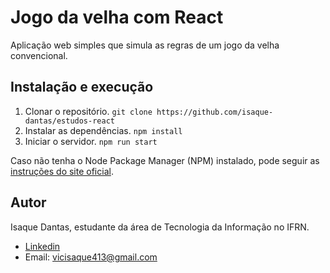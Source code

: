 # Jogo da velha com React

Aplicação web simples que simula as regras de um jogo da velha convencional.

## Instalação e execução

1. Clonar o repositório. `git clone https://github.com/isaque-dantas/estudos-react`
2. Instalar as dependências. `npm install`
3. Iniciar o servidor. `npm run start`

Caso não tenha o Node Package Manager (NPM) instalado, pode seguir as [instruções do site oficial](https://docs.npmjs.com/downloading-and-installing-node-js-and-npm).

## Autor

Isaque Dantas, estudante da área de Tecnologia da Informação no IFRN.

- [Linkedin](https://www.linkedin.com/in/isaque-victor-404852316/)
- Email: vicisaque413@gmail.com
